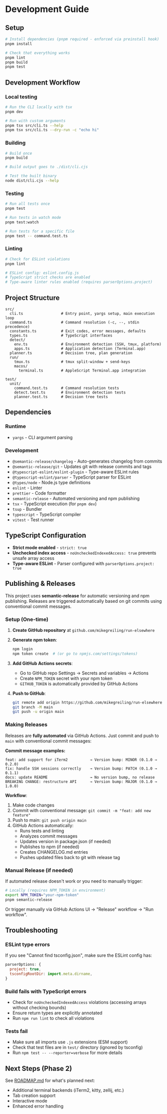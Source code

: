 # Development Guide

## Setup

```bash
# Install dependencies (pnpm required - enforced via preinstall hook)
pnpm install

# Check that everything works
pnpm lint
pnpm build
pnpm test
```

## Development Workflow

### Local testing

```bash
# Run the CLI locally with tsx
pnpm dev

# Run with custom arguments
pnpm tsx src/cli.ts --help
pnpm tsx src/cli.ts --dry-run -c "echo hi"
```

### Building

```bash
# Build once
pnpm build

# Build output goes to ./dist/cli.cjs

# Test the built binary
node dist/cli.cjs --help
```

### Testing

```bash
# Run all tests once
pnpm test

# Run tests in watch mode
pnpm test:watch

# Run tests for a specific file
pnpm test -- command.test.ts
```

### Linting

```bash
# Check for ESLint violations
pnpm lint

# ESLint config: eslint.config.js
# TypeScript strict checks are enabled
# Type-aware linter rules enabled (requires parserOptions.project)
```

## Project Structure

```
src/
  cli.ts                 # Entry point, yargs setup, main execution loop
  command.ts             # Command resolution (-c, --, stdin precedence)
  constants.ts           # Exit codes, error messages, defaults
  types.ts               # TypeScript interfaces
  detect/
    env.ts               # Environment detection (SSH, tmux, platform)
    apps.ts              # Application detection (Terminal.app)
  planner.ts             # Decision tree, plan generation
  run/
    tmux.ts              # tmux split-window + send-keys
    macos/
      terminal.ts        # AppleScript Terminal.app integration

test/
  unit/
    command.test.ts      # Command resolution tests
    detect.test.ts       # Environment detection tests
    planner.test.ts      # Decision tree tests
```

## Dependencies

### Runtime
- `yargs` - CLI argument parsing

### Development
- `@semantic-release/changelog` - Auto-generates changelog from commits
- `@semantic-release/git` - Updates git with release commits and tags
- `@typescript-eslint/eslint-plugin` - Type-aware ESLint rules
- `@typescript-eslint/parser` - TypeScript parser for ESLint
- `@types/node` - Node.js type definitions
- `eslint` - Linter
- `prettier` - Code formatter
- `semantic-release` - Automated versioning and npm publishing
- `tsx` - TypeScript execution (for `pnpm dev`)
- `tsup` - Bundler
- `typescript` - TypeScript compiler
- `vitest` - Test runner

## TypeScript Configuration

- **Strict mode enabled** - `strict: true`
- **Unchecked index access** - `noUncheckedIndexedAccess: true` prevents unsafe array access
- **Type-aware ESLint** - Parser configured with `parserOptions.project: true`

## Publishing & Releases

This project uses **semantic-release** for automatic versioning and npm publishing. Releases are triggered automatically based on git commits using conventional commit messages.

### Setup (One-time)

1. **Create GitHub repository** at `github.com/mikegreiling/run-elsewhere`
2. **Generate npm token**:
   ```bash
   npm login
   npm token create  # (or go to npmjs.com/settings/tokens)
   ```
3. **Add GitHub Actions secrets**:
   - Go to GitHub repo Settings → Secrets and variables → Actions
   - Create `NPM_TOKEN` secret with your npm token
   - `GITHUB_TOKEN` is automatically provided by GitHub Actions

4. **Push to GitHub**:
   ```bash
   git remote add origin https://github.com/mikegreiling/run-elsewhere.git
   git branch -M main
   git push -u origin main
   ```

### Making Releases

Releases are **fully automated** via GitHub Actions. Just commit and push to `main` with conventional commit messages:

**Commit message examples:**
```
feat: add support for iTerm2          → Version bump: MINOR (0.1.0 → 0.2.0)
fix: handle SSH sessions correctly    → Version bump: PATCH (0.1.0 → 0.1.1)
docs: update README                   → No version bump, no release
BREAKING CHANGE: restructure API      → Version bump: MAJOR (0.1.0 → 1.0.0)
```

**Workflow**:
1. Make code changes
2. Commit with conventional message: `git commit -m "feat: add new feature"`
3. Push to main: `git push origin main`
4. GitHub Actions automatically:
   - Runs tests and linting
   - Analyzes commit messages
   - Updates version in package.json (if needed)
   - Publishes to npm (if needed)
   - Creates CHANGELOG.md entries
   - Pushes updated files back to git with release tag

### Manual Release (if needed)

If automated release doesn't work or you need to manually trigger:

```bash
# Locally (requires NPM_TOKEN in environment)
export NPM_TOKEN="your-npm-token"
pnpm semantic-release
```

Or trigger manually via GitHub Actions UI → "Release" workflow → "Run workflow".

## Troubleshooting

### ESLint type errors

If you see "Cannot find tsconfig.json", make sure the ESLint config has:
```js
parserOptions: {
  project: true,
  tsconfigRootDir: import.meta.dirname,
}
```

### Build fails with TypeScript errors

- Check for `noUncheckedIndexedAccess` violations (accessing arrays without checking bounds)
- Ensure return types are explicitly annotated
- Run `npm run lint` to check all violations

### Tests fail

- Make sure all imports use `.js` extensions (ESM support)
- Check that test files are in `test/` directory (ignored by tsconfig)
- Run `npm test -- --reporter=verbose` for more details

## Next Steps (Phase 2)

See [ROADMAP.md](ROADMAP.md) for what's planned next:
- Additional terminal backends (iTerm2, kitty, zellij, etc.)
- Tab creation support
- Interactive mode
- Enhanced error handling
